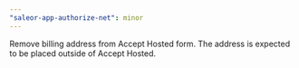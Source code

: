 ```yaml
---
"saleor-app-authorize-net": minor
---
```


Remove billing address from Accept Hosted form. The address is expected to be placed outside of Accept Hosted.

